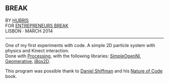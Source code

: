 ## BREAK  
BY [HUBRIS](http://cargocollective.com/hubris "See more of Hubris ->")  
FOR [ENTREPRENEURS BREAK](http://entrepreneursbreak.com "See license ->")  
LISBON · MARCH 2014 

--- 
  

One of my first experiments with code. A simple 2D particle system with physics and Kinect interaction.  
Done with [Processing](http://www.processing.org "See more of Processing ->"), with the following libraries: [SimpleOpenNI](https://code.google.com/p/simple-openni/ "See more of SimpleOpenNI ->"), [Geomerative](http://www.ricardmarxer.com/geomerative/ "See more of Geomerative ->"), [jBox2D](https://github.com/shiffman/Box2D-for-Processing "See more of jBox2D ->").  

This program was possible thank to [Daniel Shiffman](http://www.shiffman.net "See more of Daniel Shiffman ->") and his [Nature of Code](http://natureofcode.com "See more of jBox2D ->") book.

